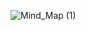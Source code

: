 ![Mind_Map (1)](https://user-images.githubusercontent.com/80614671/114825792-7f775f80-9d7b-11eb-8f46-80ec43dce553.jpg)
